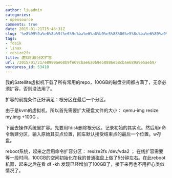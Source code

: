 ```yaml
---
author: liuadmin
categories:
- opensource
comments: true
date: 2015-01-21T15:46:31Z
slug: '%e8%99%9a%e6%8b%9f%e6%9c%ba%e6%a0%b9%e5%88%86%e5%8c%ba%e6%89%a9%e5%ae%b9'
tags:
- fdsik
- linux
- resize2fs
title: 虚拟机根分区扩容
url: /2015/01/21/e8999ae68b9fe69cbae6a0b9e58886e58cbae689a9e5aeb9/
wordpress_id: 53410
---
```


我的Satellite虚拟机下载了所有常用的repo，100GB的磁盘空间都占满了，无奈必须扩容，否则没法用了。

扩容的前提条件正好满足：根分区在最后一个分区。

由于是kvm的虚拟机，所以首先需要扩大硬盘文件的大小： qemu-img resize my.img +100G 。

下面去操作系统里扩容。先要用fdisk删除根分区。记录初始的其实点。然后用n命令新建分区，输入原始其实点位置，回车默认接受结束点的最后一个位置。w存盘。

reboot系统，起来之后用命令扩容分区： resize2fs /dev/vda2 ； 在线扩容需要等一段时间，100GB的空间初始化在我的普通磁盘上做了5分钟左右。在此reboot机器，起来之后在看 df -kh 发现已经增加了100GB了，接下来再也不用担心类似情况了。
